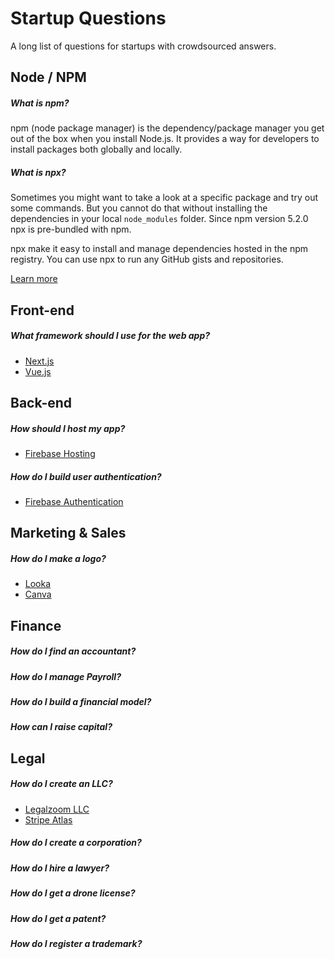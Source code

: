 # Startup Questions

A long list of questions for startups with crowdsourced answers.

## Node / NPM

##### What is npm?

npm (node package manager) is the dependency/package manager you get out of the box when you install Node.js. It provides a way for developers to install packages both globally and locally.

##### What is npx?

Sometimes you might want to take a look at a specific package and try out some commands. But you cannot do that without installing the dependencies in your local `node_modules` folder. Since npm version 5.2.0 npx is pre-bundled with npm.

npx make it easy to install and manage dependencies hosted in the npm registry. You can use npx to run any GitHub gists and repositories.

[Learn more](https://www.freecodecamp.org/news/npm-vs-npx-whats-the-difference/)

## Front-end

##### What framework should I use for the web app?

- [Next.js](https://nextjs.org/)
- [Vue.js](https://vuejs.org/)

## Back-end

##### How should I host my app?

- [Firebase Hosting](https://firebase.google.com/docs/hosting)

##### How do I build user authentication?

- [Firebase Authentication](https://firebase.google.com/docs/auth)

## Marketing & Sales

##### How do I make a logo?

- [Looka](https://looka.partnerlinks.io/logo-maker7724)
- [Canva](https://www.canva.com/templates/?category=tACZCvjI6mE&doctype=TAB7AVEOUWQ)

## Finance

##### How do I find an accountant?

##### How do I manage Payroll?

##### How do I build a financial model?

##### How can I raise capital?

## Legal

##### How do I create an LLC?

- [Legalzoom LLC](https://www.legalzoom.com/business/business-formation/llc-overview.html)
- [Stripe Atlas](https://stripe.com/atlas)

##### How do I create a corporation?

##### How do I hire a lawyer?

##### How do I get a drone license?

##### How do I get a patent?

##### How do I register a trademark?
